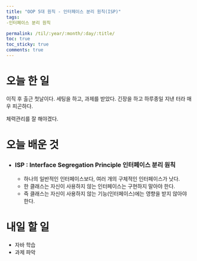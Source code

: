 ```yaml
---
title: "OOP 5대 원칙 - 인터페이스 분리 원칙(ISP)"
tags:
-인터페이스 분리 원칙

permalink: /til/:year/:month/:day/:title/
toc: true
toc_sticky: true
comments: true
---
```


# 오늘 한 일
이직 후 출근 첫날이다. 세팅을 하고, 과제를 받았다. 긴장을 하고 하루종일 지낸 터라 매우 피곤하다.

체력관리를 잘 해야겠다.

# 오늘 배운 것

- ### ISP : Interface Segregation Principle 인터페이스 분리 원칙

  - 하나의 일반적인 인터페이스보다, 여러 개의 구체적인 인터페이스가 낫다.
  - 한 클래스는 자신이 사용하지 않는 인터페이스는 구현하지 말아야 한다.
  - 즉 클래스는 자신이 사용하지 않는 기능(인터페이스)에는 영향을 받지 않아야 한다.


# 내일 할 일
- 자바 학습
- 과제 파악
